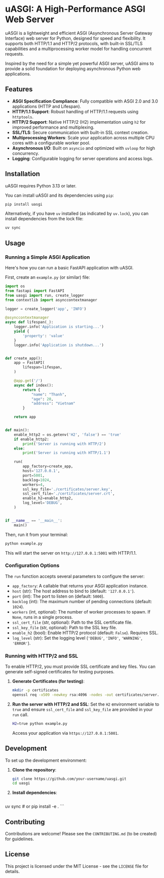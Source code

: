 # uASGI: A High-Performance ASGI Web Server

uASGI is a lightweight and efficient ASGI (Asynchronous Server Gateway Interface) web server for Python, designed for speed and flexibility. It supports both HTTP/1.1 and HTTP/2 protocols, with built-in SSL/TLS capabilities and a multiprocessing worker model for handling concurrent requests.

Inspired by the need for a simple yet powerful ASGI server, uASGI aims to provide a solid foundation for deploying asynchronous Python web applications.

## Features

*   **ASGI Specification Compliance**: Fully compatible with ASGI 2.0 and 3.0 applications (HTTP and Lifespan).
*   **HTTP/1.1 Support**: Robust handling of HTTP/1.1 requests using `httptools`.
*   **HTTP/2 Support**: Native HTTP/2 (H2) implementation using `h2` for improved performance and multiplexing.
*   **SSL/TLS**: Secure communication with built-in SSL context creation.
*   **Multiprocessing Workers**: Scale your application across multiple CPU cores with a configurable worker pool.
*   **Asynchronous I/O**: Built on `asyncio` and optimized with `uvloop` for high concurrency.
*   **Logging**: Configurable logging for server operations and access logs.

## Installation

uASGI requires Python 3.13 or later.

You can install uASGI and its dependencies using `pip`:

```bash
pip install uasgi
```

Alternatively, if you have `uv` installed (as indicated by `uv.lock`), you can install dependencies from the lock file:

```bash
uv sync
```

## Usage

### Running a Simple ASGI Application

Here's how you can run a basic FastAPI application with uASGI.

First, create an `example.py` (or similar) file:

```python
import os
from fastapi import FastAPI
from uasgi import run, create_logger
from contextlib import asynccontextmanager

logger = create_logger('app', 'INFO')

@asynccontextmanager
async def lifespan(_):
    logger.info('Application is starting...')
    yield {
        'property': 'value'
    }
    logger.info('Application is shutdown...')


def create_app():
    app = FastAPI(
        lifespan=lifespan,
    )

    @app.get('/')
    async def index():
        return {
            "name": "Thanh",
            "age": 20,
            "address": "Vietnam"
        }

    return app


def main():
    enable_http2 = os.getenv('H2', 'false') == 'true'
    if enable_http2:
        print('Server is running with HTTP/2')
    else:
        print('Server is running with HTTP/1.1')

    run(
        app_factory=create_app, 
        host='127.0.0.1',
        port=5001,
        backlog=1024,
        workers=4,
        ssl_key_file='./certificates/server.key',
        ssl_cert_file='./certificates/server.crt',
        enable_h2=enable_http2,
        log_level='DEBUG',
    )


if __name__ == '__main__':
    main()
```

Then, run it from your terminal:

```bash
python example.py
```

This will start the server on `http://127.0.0.1:5001` with HTTP/1.1.

### Configuration Options

The `run` function accepts several parameters to configure the server:

*   `app_factory`: A callable that returns your ASGI application instance.
*   `host` (str): The host address to bind to (default: `'127.0.0.1'`).
*   `port` (int): The port to listen on (default: `5000`).
*   `backlog` (int): The maximum number of pending connections (default: `1024`).
*   `workers` (int, optional): The number of worker processes to spawn. If `None`, runs in a single process.
*   `ssl_cert_file` (str, optional): Path to the SSL certificate file.
*   `ssl_key_file` (str, optional): Path to the SSL key file.
*   `enable_h2` (bool): Enable HTTP/2 protocol (default: `False`). Requires SSL.
*   `log_level` (str): Set the logging level (`'DEBUG'`, `'INFO'`, `'WARNING'`, `'ERROR'`).

### Running with HTTP/2 and SSL

To enable HTTP/2, you must provide SSL certificate and key files. You can generate self-signed certificates for testing purposes.

1.  **Generate Certificates (for testing)**:
    ```bash
    mkdir -p certificates
    openssl req -x509 -newkey rsa:4096 -nodes -out certificates/server.crt -keyout certificates/server.key -days 365 -subj "/CN=localhost"
    ```

2.  **Run the server with HTTP/2 and SSL**:
    Set the `H2` environment variable to `true` and ensure `ssl_cert_file` and `ssl_key_file` are provided in your `run` call.

    ```bash
    H2=true python example.py
    ```
    Access your application via `https://127.0.0.1:5001`.

## Development

To set up the development environment:

1.  **Clone the repository**:
    ```bash
    git clone https://github.com/your-username/uasgi.git
    cd uasgi
    ```
2.  **Install dependencies**:
    ```bash
uv sync # or pip install -e .
    ```

## Contributing

Contributions are welcome! Please see the `CONTRIBUTING.md` (to be created) for guidelines.

## License

This project is licensed under the MIT License - see the `LICENSE` file for details.